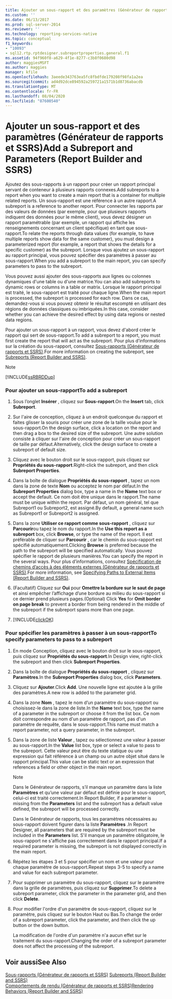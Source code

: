 ```yaml
---
title: Ajouter un sous-rapport et des paramètres (Générateur de rapports et SSRS) | Microsoft Docs
ms.custom: ''
ms.date: 06/13/2017
ms.prod: sql-server-2014
ms.reviewer: ''
ms.technology: reporting-services-native
ms.topic: conceptual
f1_keywords:
- "10093"
- sql12.rtp.rptdesigner.subreportproperties.general.f1
ms.assetid: 94f960f8-a629-4f1e-8277-c3b8f0680d98
author: maggiesMSFT
ms.author: maggies
manager: kfile
ms.openlocfilehash: 3aeede343763ea5fc8fbdfde179208f98fa1a2ea
ms.sourcegitcommit: ad4d92dce894592a259721a1571b1d8736abacdb
ms.translationtype: MT
ms.contentlocale: fr-FR
ms.lasthandoff: 08/04/2020
ms.locfileid: "87600540"
---
```

# <a name="add-a-subreport-and-parameters-report-builder-and-ssrs"></a><span data-ttu-id="d8e53-102">Ajouter un sous-rapport et des paramètres (Générateur de rapports et SSRS)</span><span class="sxs-lookup"><span data-stu-id="d8e53-102">Add a Subreport and Parameters (Report Builder and SSRS)</span></span>
  <span data-ttu-id="d8e53-103">Ajoutez des sous-rapports à un rapport pour créer un rapport principal servant de conteneur à plusieurs rapports connexes.</span><span class="sxs-lookup"><span data-stu-id="d8e53-103">Add subreports to a report when you want to create a main report that is a container for multiple related reports.</span></span> <span data-ttu-id="d8e53-104">Un sous-rapport est une référence à un autre rapport.</span><span class="sxs-lookup"><span data-stu-id="d8e53-104">A subreport is a reference to another report.</span></span> <span data-ttu-id="d8e53-105">Pour connecter les rapports par des valeurs de données (par exemple, pour que plusieurs rapports indiquent des données pour le même client), vous devez désigner un rapport paramétrable (par exemple, un rapport qui affiche les renseignements concernant un client spécifique) en tant que sous-rapport.</span><span class="sxs-lookup"><span data-stu-id="d8e53-105">To relate the reports through data values (for example, to have multiple reports show data for the same customer), you must design a parameterized report (for example, a report that shows the details for a specific customer) as the subreport.</span></span> <span data-ttu-id="d8e53-106">Lorsque vous ajoutez un sous-rapport au rapport principal, vous pouvez spécifier des paramètres à passer au sous-rapport.</span><span class="sxs-lookup"><span data-stu-id="d8e53-106">When you add a subreport to the main report, you can specify parameters to pass to the subreport.</span></span>  
  
 <span data-ttu-id="d8e53-107">Vous pouvez aussi ajouter des sous-rapports aux lignes ou colonnes dynamiques d'une table ou d'une matrice.</span><span class="sxs-lookup"><span data-stu-id="d8e53-107">You can also add subreports to dynamic rows or columns in a table or matrix.</span></span> <span data-ttu-id="d8e53-108">Lorsque le rapport principal est traité, le sous-rapport est traité pour chaque ligne.</span><span class="sxs-lookup"><span data-stu-id="d8e53-108">When the main report is processed, the subreport is processed for each row.</span></span> <span data-ttu-id="d8e53-109">Dans ce cas, demandez-vous si vous pouvez obtenir le résultat escompté en utilisant des régions de données classiques ou imbriquées.</span><span class="sxs-lookup"><span data-stu-id="d8e53-109">In this case, consider whether you can achieve the desired effect by using data regions or nested data regions.</span></span>  
  
 <span data-ttu-id="d8e53-110">Pour ajouter un sous-rapport à un rapport, vous devez d'abord créer le rapport qui sert de sous-rapport.</span><span class="sxs-lookup"><span data-stu-id="d8e53-110">To add a subreport to a report, you must first create the report that will act as the subreport.</span></span> <span data-ttu-id="d8e53-111">Pour plus d’informations sur la création du sous-rapport, consultez [Sous-rapports &#40;Générateur de rapports et SSRS&#41;](subreports-report-builder-and-ssrs.md).</span><span class="sxs-lookup"><span data-stu-id="d8e53-111">For more information on creating the subreport, see [Subreports &#40;Report Builder and SSRS&#41;](subreports-report-builder-and-ssrs.md).</span></span>  
  
> [!NOTE]  
>  [!INCLUDE[ssRBRDDup](../../includes/ssrbrddup-md.md)]  
  
### <a name="to-add-a-subreport"></a><span data-ttu-id="d8e53-112">Pour ajouter un sous-rapport</span><span class="sxs-lookup"><span data-stu-id="d8e53-112">To add a subreport</span></span>  
  
1.  <span data-ttu-id="d8e53-113">Sous l’onglet **Insérer** , cliquez sur **Sous-rapport**.</span><span class="sxs-lookup"><span data-stu-id="d8e53-113">On the **Insert** tab, click **Subreport**.</span></span>  
  
2.  <span data-ttu-id="d8e53-114">Sur l'aire de conception, cliquez à un endroit quelconque du rapport et faites glisser la souris pour créer une zone de la taille voulue pour le sous-rapport.</span><span class="sxs-lookup"><span data-stu-id="d8e53-114">On the design surface, click a location on the report and then drag a box to the desired size of the subreport.</span></span> <span data-ttu-id="d8e53-115">Une autre solution consiste à cliquer sur l'aire de conception pour créer un sous-rapport de taille par défaut.</span><span class="sxs-lookup"><span data-stu-id="d8e53-115">Alternatively, click the design surface to create a subreport of default size.</span></span>  
  
3.  <span data-ttu-id="d8e53-116">Cliquez avec le bouton droit sur le sous-rapport, puis cliquez sur **Propriétés du sous-rapport**.</span><span class="sxs-lookup"><span data-stu-id="d8e53-116">Right-click the subreport, and then click **Subreport Properties**.</span></span>  
  
4.  <span data-ttu-id="d8e53-117">Dans la boîte de dialogue **Propriétés du sous-rapport** , tapez un nom dans la zone de texte **Nom** ou acceptez le nom par défaut.</span><span class="sxs-lookup"><span data-stu-id="d8e53-117">In the **Subreport Properties** dialog box, type a name in the **Name** text box or accept the default.</span></span> <span data-ttu-id="d8e53-118">Ce nom doit être unique dans le rapport.</span><span class="sxs-lookup"><span data-stu-id="d8e53-118">The name must be unique within the report.</span></span> <span data-ttu-id="d8e53-119">Par défaut, un nom général, tel que Subreport1 ou Subreport2, est assigné.</span><span class="sxs-lookup"><span data-stu-id="d8e53-119">By default, a general name such as Subreport1 or Subreport2 is assigned.</span></span>  
  
5.  <span data-ttu-id="d8e53-120">Dans la zone **Utiliser ce rapport comme sous-rapport** , cliquez sur **Parcourir**ou tapez le nom du rapport.</span><span class="sxs-lookup"><span data-stu-id="d8e53-120">In the **Use this report as a subreport** box, click **Browse**, or type the name of the report.</span></span> <span data-ttu-id="d8e53-121">Il est préférable de cliquer sur **Parcourir** , car le chemin du sous-rapport est spécifié automatiquement.</span><span class="sxs-lookup"><span data-stu-id="d8e53-121">Clicking **Browse** is preferred because the path to the subreport will be specified automatically.</span></span> <span data-ttu-id="d8e53-122">Vous pouvez spécifier le rapport de plusieurs manières.</span><span class="sxs-lookup"><span data-stu-id="d8e53-122">You can specify the report in the several ways.</span></span> <span data-ttu-id="d8e53-123">Pour plus d’informations, consultez [Spécification de chemins d’accès à des éléments externes &#40;Générateur de rapports et SSRS&#41;](specifying-paths-to-external-items-report-builder-and-ssrs.md).</span><span class="sxs-lookup"><span data-stu-id="d8e53-123">For more information, see [Specifying Paths to External Items &#40;Report Builder and SSRS&#41;](specifying-paths-to-external-items-report-builder-and-ssrs.md).</span></span>  
  
6.  <span data-ttu-id="d8e53-124">(Facultatif) Cliquez sur **Oui** pour **Omettre la bordure sur le saut de page** et ainsi empêcher l’affichage d’une bordure au milieu du sous-rapport si ce dernier prend plusieurs pages.</span><span class="sxs-lookup"><span data-stu-id="d8e53-124">(Optional) Click **Yes** for **Omit border on page break** to prevent a border from being rendered in the middle of the subreport if the subreport spans more than one page.</span></span>  
  
7.  [!INCLUDE[clickOK](../../includes/clickok-md.md)]  
  
### <a name="to-specify-parameters-to-pass-to-a-subreport"></a><span data-ttu-id="d8e53-125">Pour spécifier les paramètres à passer à un sous-rapport</span><span class="sxs-lookup"><span data-stu-id="d8e53-125">To specify parameters to pass to a subreport</span></span>  
  
1.  <span data-ttu-id="d8e53-126">En mode Conception, cliquez avec le bouton droit sur le sous-rapport, puis cliquez sur **Propriétés du sous-rapport**.</span><span class="sxs-lookup"><span data-stu-id="d8e53-126">In Design view, right-click the subreport and then click **Subreport Properties**.</span></span>  
  
2.  <span data-ttu-id="d8e53-127">Dans la boîte de dialogue **Propriétés du sous-rapport** , cliquez sur **Paramètres**.</span><span class="sxs-lookup"><span data-stu-id="d8e53-127">In the **Subreport Properties** dialog box, click **Parameters**.</span></span>  
  
3.  <span data-ttu-id="d8e53-128">Cliquez sur **Ajouter**.</span><span class="sxs-lookup"><span data-stu-id="d8e53-128">Click **Add**.</span></span> <span data-ttu-id="d8e53-129">Une nouvelle ligne est ajoutée à la grille des paramètres.</span><span class="sxs-lookup"><span data-stu-id="d8e53-129">A new row is added to the parameter grid.</span></span>  
  
4.  <span data-ttu-id="d8e53-130">Dans la zone **Nom** , tapez le nom d’un paramètre du sous-rapport ou choisissez-le dans la zone de liste.</span><span class="sxs-lookup"><span data-stu-id="d8e53-130">In the **Name** text box, type the name of a parameter in the subreport or choose it from the list box.</span></span> <span data-ttu-id="d8e53-131">Ce nom doit correspondre au nom d'un paramètre de rapport, pas d'un paramètre de requête, dans le sous-rapport.</span><span class="sxs-lookup"><span data-stu-id="d8e53-131">This name must match a report parameter, not a query parameter, in the subreport.</span></span>  
  
5.  <span data-ttu-id="d8e53-132">Dans la zone de liste **Valeur** , tapez ou sélectionnez une valeur à passer au sous-rapport.</span><span class="sxs-lookup"><span data-stu-id="d8e53-132">In the **Value** list box, type or select a value to pass to the subreport.</span></span> <span data-ttu-id="d8e53-133">Cette valeur peut être du texte statique ou une expression qui fait référence à un champ ou un autre objet situé dans le rapport principal.</span><span class="sxs-lookup"><span data-stu-id="d8e53-133">This value can be static text or an expression that references a field or other object in the main report.</span></span>  
  
    > [!NOTE]  
    >  <span data-ttu-id="d8e53-134">Dans le Générateur de rapports, s’il manque un paramètre dans la liste **Paramètres** et qu’une valeur par défaut est définie pour le sous-rapport, celui-ci est traité correctement.</span><span class="sxs-lookup"><span data-stu-id="d8e53-134">In Report Builder, if a parameter is missing from the **Parameters** list and the subreport has a default value defined, the subreport will be processed correctly.</span></span>  
    >   
    >  <span data-ttu-id="d8e53-135">Dans le Générateur de rapports, tous les paramètres nécessaires au sous-rapport doivent figurer dans la liste **Paramètres** .</span><span class="sxs-lookup"><span data-stu-id="d8e53-135">In Report Designer, all parameters that are required by the subreport must be included in the **Parameters** list.</span></span> <span data-ttu-id="d8e53-136">S'il manque un paramètre obligatoire, le sous-rapport ne s'affiche pas correctement dans le rapport principal.</span><span class="sxs-lookup"><span data-stu-id="d8e53-136">If a required parameter is missing, the subreport is not displayed correctly in the main report.</span></span>  
  
6.  <span data-ttu-id="d8e53-137">Répétez les étapes 3 et 5 pour spécifier un nom et une valeur pour chaque paramètre de sous-rapport.</span><span class="sxs-lookup"><span data-stu-id="d8e53-137">Repeat steps 3-5 to specify a name and value for each subreport parameter.</span></span>  
  
7.  <span data-ttu-id="d8e53-138">Pour supprimer un paramètre du sous-rapport, cliquez sur le paramètre dans la grille de paramètres, puis cliquez sur **Supprimer**.</span><span class="sxs-lookup"><span data-stu-id="d8e53-138">To delete a subreport parameter, click the parameter in the parameter grid, and then click **Delete**.</span></span>  
  
8.  <span data-ttu-id="d8e53-139">Pour modifier l'ordre d'un paramètre de sous-rapport, cliquez sur le paramètre, puis cliquez sur le bouton Haut ou Bas.</span><span class="sxs-lookup"><span data-stu-id="d8e53-139">To change the order of a subreport parameter, click the parameter, and then click the up button or the down button.</span></span>  
  
     <span data-ttu-id="d8e53-140">La modification de l'ordre d'un paramètre n'a aucun effet sur le traitement du sous-rapport.</span><span class="sxs-lookup"><span data-stu-id="d8e53-140">Changing the order of a subreport parameter does not affect the processing of the subreport.</span></span>  
  
## <a name="see-also"></a><span data-ttu-id="d8e53-141">Voir aussi</span><span class="sxs-lookup"><span data-stu-id="d8e53-141">See Also</span></span>  
 <span data-ttu-id="d8e53-142">[Sous-rapports &#40;Générateur de rapports et SSRS&#41;](subreports-report-builder-and-ssrs.md) </span><span class="sxs-lookup"><span data-stu-id="d8e53-142">[Subreports &#40;Report Builder and SSRS&#41;](subreports-report-builder-and-ssrs.md) </span></span>  
 [<span data-ttu-id="d8e53-143">Comportements de rendu &#40;Générateur de rapports et SSRS&#41;</span><span class="sxs-lookup"><span data-stu-id="d8e53-143">Rendering Behaviors &#40;Report Builder  and SSRS&#41;</span></span>](rendering-behaviors-report-builder-and-ssrs.md)  
  
  
